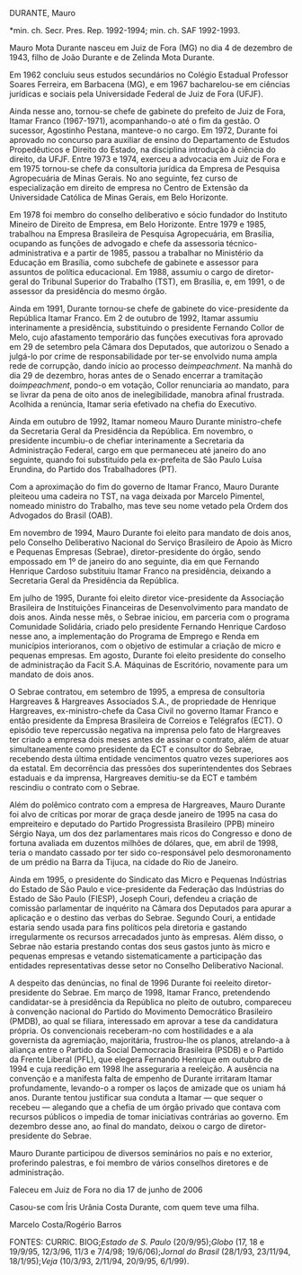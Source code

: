 DURANTE, Mauro

\*min. ch. Secr. Pres. Rep. 1992-1994; min. ch. SAF 1992-1993.

Mauro Mota Durante nasceu em Juiz de Fora (MG) no dia 4 de dezembro de
1943, filho de João Durante e de Zelinda Mota Durante.

Em 1962 concluiu seus estudos secundários no Colégio Estadual Professor
Soares Ferreira, em Barbacena (MG), e em 1967 bacharelou-se em ciências
jurídicas e sociais pela Universidade Federal de Juiz de Fora (UFJF).

Ainda nesse ano, tornou-se chefe de gabinete do prefeito de Juiz de
Fora, Itamar Franco (1967-1971), acompanhando-o até o fim da gestão. O
sucessor, Agostinho Pestana, manteve-o no cargo. Em 1972, Durante foi
aprovado no concurso para auxiliar de ensino do Departamento de Estudos
Propedêuticos e Direito do Estado, na disciplina introdução à ciência do
direito, da UFJF. Entre 1973 e 1974, exerceu a advocacia em Juiz de Fora
e em 1975 tornou-se chefe da consultoria jurídica da Empresa de Pesquisa
Agropecuária de Minas Gerais. No ano seguinte, fez curso de
especialização em direito de empresa no Centro de Extensão da
Universidade Católica de Minas Gerais, em Belo Horizonte.

Em 1978 foi membro do conselho deliberativo e sócio fundador do
Instituto Mineiro de Direito de Empresa, em Belo Horizonte. Entre 1979 e
1985, trabalhou na Empresa Brasileira de Pesquisa Agropecuária, em
Brasília, ocupando as funções de advogado e chefe da assessoria
técnico-administrativa e a partir de 1985, passou a trabalhar no
Ministério da Educação em Brasília, como subchefe de gabinete e assessor
para assuntos de política educacional. Em 1988, assumiu o cargo de
diretor-geral do Tribunal Superior do Trabalho (TST), em Brasília, e, em
1991, o de assessor da presidência do mesmo órgão.

Ainda em 1991, Durante tornou-se chefe de gabinete do vice-presidente da
República Itamar Franco. Em 2 de outubro de 1992, Itamar assumiu
interinamente a presidência, substituindo o presidente Fernando Collor
de Melo, cujo afastamento temporário das funções executivas fora
aprovado em 29 de setembro pela Câmara dos Deputados, que autorizou o
Senado a julgá-lo por crime de responsabilidade por ter-se envolvido
numa ampla rede de corrupção, dando início ao processo de*impeachment*.
Na manhã do dia 29 de dezembro, horas antes de o Senado encerrar a
tramitação do*impeachment*, pondo-o em votação, Collor renunciaria ao
mandato, para se livrar da pena de oito anos de inelegibilidade, manobra
afinal frustrada. Acolhida a renúncia, Itamar seria efetivado na chefia
do Executivo.

Ainda em outubro de 1992, Itamar nomeou Mauro Durante ministro-chefe da
Secretaria Geral da Presidência da República. Em novembro, o presidente
incumbiu-o de chefiar interinamente a Secretaria da Administração
Federal, cargo em que permaneceu até janeiro do ano seguinte, quando foi
substituído pela ex-prefeita de São Paulo Luísa Erundina, do Partido dos
Trabalhadores (PT).

Com a aproximação do fim do governo de Itamar Franco, Mauro Durante
pleiteou uma cadeira no TST, na vaga deixada por Marcelo Pimentel,
nomeado ministro do Trabalho, mas teve seu nome vetado pela Ordem dos
Advogados do Brasil (OAB).

Em novembro de 1994, Mauro Durante foi eleito para mandato de dois anos,
pelo Conselho Deliberativo Nacional do Serviço Brasileiro de Apoio às
Micro e Pequenas Empresas (Sebrae), diretor-presidente do órgão, sendo
empossado em 1º de janeiro do ano seguinte, dia em que Fernando Henrique
Cardoso substituiu Itamar Franco na presidência, deixando a Secretaria
Geral da Presidência da República.

Em julho de 1995, Durante foi eleito diretor vice-presidente da
Associação Brasileira de Instituições Financeiras de Desenvolvimento
para mandato de dois anos. Ainda nesse mês, o Sebrae iniciou, em
parceria com o programa Comunidade Solidária, criado pelo presidente
Fernando Henrique Cardoso nesse ano, a implementação do Programa de
Emprego e Renda em municípios interioranos, com o objetivo de estimular
a criação de micro e pequenas empresas. Em agosto, Durante foi eleito
presidente do conselho de administração da Facit S.A. Máquinas de
Escritório, novamente para um mandato de dois anos.

O Sebrae contratou, em setembro de 1995, a empresa de consultoria
Hargreaves & Hargreaves Associados S.A., de propriedade de Henrique
Hargreaves, ex-ministro-chefe da Casa Civil no governo Itamar Franco e
então presidente da Empresa Brasileira de Correios e Telégrafos (ECT). O
episódio teve repercussão negativa na imprensa pelo fato de Hargreaves
ter criado a empresa dois meses antes de assinar o contrato, além de
atuar simultaneamente como presidente da ECT e consultor do Sebrae,
recebendo desta última entidade vencimentos quatro vezes superiores aos
da estatal. Em decorrência das pressões dos superintendentes dos Sebraes
estaduais e da imprensa, Hargreaves demitiu-se da ECT e também rescindiu
o contrato com o Sebrae.

Além do polêmico contrato com a empresa de Hargreaves, Mauro Durante foi
alvo de críticas por morar de graça desde janeiro de 1995 na casa do
empreiteiro e deputado do Partido Progressista Brasileiro (PPB) mineiro
Sérgio Naya, um dos dez parlamentares mais ricos do Congresso e dono de
fortuna avaliada em duzentos milhões de dólares, que, em abril de 1998,
teria o mandato cassado por ter sido co-responsável pelo desmoronamento
de um prédio na Barra da Tijuca, na cidade do Rio de Janeiro.

Ainda em 1995, o presidente do Sindicato das Micro e Pequenas Indústrias
do Estado de São Paulo e vice-presidente da Federação das Indústrias do
Estado de São Paulo (FIESP), Joseph Couri, defendeu a criação de
comissão parlamentar de inquérito na Câmara dos Deputados para apurar a
aplicação e o destino das verbas do Sebrae. Segundo Couri, a entidade
estaria sendo usada para fins políticos pela diretoria e gastando
irregularmente os recursos arrecadados junto às empresas. Além disso, o
Sebrae não estaria prestando contas dos seus gastos junto às micro e
pequenas empresas e vetando sistematicamente a participação das
entidades representativas desse setor no Conselho Deliberativo Nacional.

A despeito das denúncias, no final de 1996 Durante foi reeleito
diretor-presidente do Sebrae. Em março de 1998, Itamar Franco,
pretendendo candidatar-se à presidência da República no pleito de
outubro, compareceu à convenção nacional do Partido do Movimento
Democrático Brasileiro (PMDB), ao qual se filiara, interessado em
aprovar a tese da candidatura própria. Os convencionais receberam-no com
hostilidades e a ala governista da agremiação, majoritária, frustrou-lhe
os planos, atrelando-a à aliança entre o Partido da Social Democracia
Brasileira (PSDB) e o Partido da Frente Liberal (PFL), que elegera
Fernando Henrique em outubro de 1994 e cuja reedição em 1998 lhe
asseguraria a reeleição. A ausência na convenção e a manifesta falta de
empenho de Durante irritaram Itamar profundamente, levando-o a romper os
laços de amizade que os uniam há anos. Durante tentou justificar sua
conduta a Itamar — que sequer o recebeu — alegando que a chefia de um
órgão privado que contava com recursos públicos o impedia de tomar
iniciativas contrárias ao governo. Em dezembro desse ano, ao final do
mandato, deixou o cargo de diretor-presidente do Sebrae.

Mauro Durante participou de diversos seminários no país e no exterior,
proferindo palestras, e foi membro de vários conselhos diretores e de
administração.

Faleceu em Juiz de Fora no dia 17 de junho de 2006

Casou-se com Íris Urânia Costa Durante, com quem teve uma filha.

Marcelo Costa/Rogério Barros

FONTES: CURRIC. BIOG;*Estado de S. Paulo* (20/9/95);*Globo* (17, 18 e
19/9/95, 12/3/96, 11/3 e 7/4/98; 19/6/06);*Jornal do Brasil* (28/1/93,
23/11/94, 18/1/95);*Veja* (10/3/93, 2/11/94, 20/9/95, 6/1/99).

 
